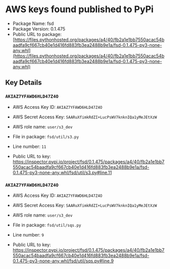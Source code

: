# AWS keys found published to PyPi

* Package Name: fsd
* Package Version: 0.1.475
* Public URL to package: [https://files.pythonhosted.org/packages/a4/40/fb2a1e1bb7550acac54baadfa9cf667cb40e1d416fd883fb3ea2488b9e1a/fsd-0.1.475-py3-none-any.whl](https://files.pythonhosted.org/packages/a4/40/fb2a1e1bb7550acac54baadfa9cf667cb40e1d416fd883fb3ea2488b9e1a/fsd-0.1.475-py3-none-any.whl)

## Key Details

### `AKIAZ7YFAWD6HLD47Z4O`

* AWS Access Key ID: `AKIAZ7YFAWD6HLD47Z4O`
* AWS Secret Access Key: `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` 
* AWS role name: `user/s3_dev`
* File in package: `fsd/util/s3.py`
* Line number: `11`

* Public URL to key: https://inspector.pypi.io/project/fsd/0.1.475/packages/a4/40/fb2a1e1bb7550acac54baadfa9cf667cb40e1d416fd883fb3ea2488b9e1a/fsd-0.1.475-py3-none-any.whl/fsd/util/s3.py#line.11



### `AKIAZ7YFAWD6HLD47Z4O`

* AWS Access Key ID: `AKIAZ7YFAWD6HLD47Z4O`
* AWS Secret Access Key: `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` 
* AWS role name: `user/s3_dev`
* File in package: `fsd/util/sqs.py`
* Line number: `9`

* Public URL to key: https://inspector.pypi.io/project/fsd/0.1.475/packages/a4/40/fb2a1e1bb7550acac54baadfa9cf667cb40e1d416fd883fb3ea2488b9e1a/fsd-0.1.475-py3-none-any.whl/fsd/util/sqs.py#line.9



